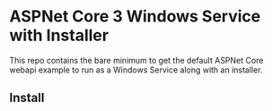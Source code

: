# ASPNet Core 3 Windows Service with Installer

This repo contains the bare minimum to get the default ASPNet Core webapi example to run as a Windows Service along with an installer.

## Install

